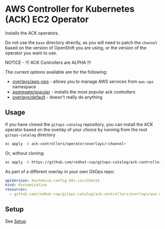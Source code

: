 # AWS Controller for Kubernetes (ACK) EC2 Operator

Installs the ACK operators.

Do not use the `base` directory directly, as you will need to patch the `channel` based on the version of OpenShift you are using, or the version of the operator you want to use.

NOTICE - !!! ACK Controllers are ALPHA !!!

The current *options* available are for the following:

* [overlays/aws-ops](overlays/aws-ops) - allows you to manage AWS services from `aws-ops` namespace
* [aggregate/popular](aggregate/popular) - installs the most popular ack controllers
* [overlays/default](overlays/default) - doesn't really do anything

## Usage

If you have cloned the `gitops-catalog` repository, you can install the ACK operator based on the overlay of your choice by running from the root `gitops-catalog` directory

```sh
oc apply -k ack-controllers/operator/overlays/<channel>
```

Or, without cloning:

```sh
oc apply -k https://github.com/redhat-cop/gitops-catalog/ack-controllers/overlays/aws-ops
```

As part of a different overlay in your own GitOps repo:

```yaml
apiVersion: kustomize.config.k8s.io/v1beta1
kind: Kustomization
resources:
  - github.com/redhat-cop/gitops-catalog/ack-controllers/overlays/aws-ops?ref=main
```

## Setup

See [Setup](SETUP.md)
